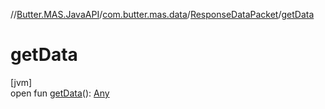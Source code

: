 //[Butter.MAS.JavaAPI](../../../index.md)/[com.butter.mas.data](../index.md)/[ResponseDataPacket](index.md)/[getData](get-data.md)

# getData

[jvm]\
open fun [getData](get-data.md)(): [Any](https://kotlinlang.org/api/core/kotlin-stdlib/kotlin/-any/index.html)